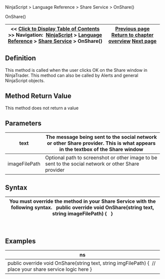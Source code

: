 ﻿
NinjaScript \> Language Reference \> Share Service \> OnShare()

OnShare()

| \<\< [Click to Display Table of Contents](onshare.md) \>\> **Navigation:**     [NinjaScript](ninjascript.md) \> [Language Reference](language_reference_wip.md) \> [Share Service](share_service.md) \> OnShare() | [Previous page](onauthorizeaccount.md) [Return to chapter overview](share_service.md) [Next page](signature.md) |
| --- | --- |
## Definition
This method is called when the user clicks OK on the Share window in NinjaTrader. This method can also be called by Alerts and general NinjaScript objects.
## 
## Method Return Value
This method does not return a value
 
## Parameters

| text | The message being sent to the social network or other Share provider. This is what appears in the textbox of the Share window |
| --- | --- |
| imageFilePath | Optional path to screenshot or other image to be sent to the social network or other Share provider |
## 
## Syntax

| You must override the method in your Share Service with the following syntax.   public override void OnShare(string text, string imageFilePath) {   } |
| --- |
 
## Examples

| ns |
| --- |
| public override void OnShare(string text, string imgFilePath) {  // place your share service logic here } |
 
